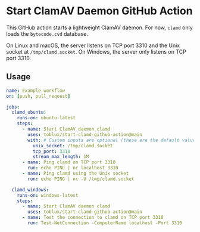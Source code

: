 # Start ClamAV Daemon GitHub Action

This GitHub action starts a lightweight ClamAV daemon. For now, `clamd` only loads the `bytecode.cvd` database.

On Linux and macOS, the server listens on TCP port 3310 and the Unix socket at `/tmp/clamd.socket`. On Windows, the server only listens on TCP port 3310.

## Usage

```yaml
name: Example workflow
on: [push, pull_request]

jobs:
  clamd_ubuntu:
    runs-on: ubuntu-latest
    steps:
      - name: Start ClamAV daemon clamd
        uses: toblux/start-clamd-github-action@main
        with: # Custom inputs are optional (these are the default values)
          unix_socket: /tmp/clamd.socket
          tcp_port: 3310
          stream_max_length: 1M
      - name: Ping clamd on TCP port 3310
        run: echo PING | nc localhost 3310
      - name: Ping clamd using the Unix socket
        run: echo PING | nc -U /tmp/clamd.socket

  clamd_windows:
    runs-on: windows-latest
    steps:
      - name: Start ClamAV daemon clamd
        uses: toblux/start-clamd-github-action@main
      - name: Test the connection to clamd on TCP port 3310
        run: Test-NetConnection -ComputerName localhost -Port 3310
```
